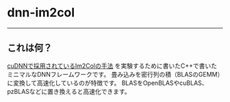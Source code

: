 # dnn-im2col

--- 

## これは何？

[cuDNNで採用されているIm2Colの手法](https://arxiv.org/pdf/1410.0759.pdf) を実験するために書いたC++で書いたミニマルなDNNフレームワークです。
畳み込みを密行列の積（BLASのGEMM）に変換して高速化しているのが特徴です。
BLASをOpenBLASやcuBLAS、pzBLASなどに置き換えると高速化できます。
